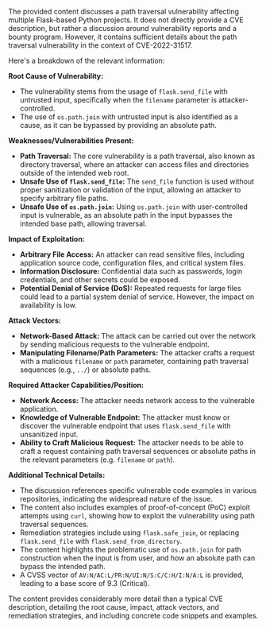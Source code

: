 The provided content discusses a path traversal vulnerability affecting multiple Flask-based Python projects. It does not directly provide a CVE description, but rather a discussion around vulnerability reports and a bounty program. However, it contains sufficient details about the path traversal vulnerability in the context of CVE-2022-31517.

Here's a breakdown of the relevant information:

**Root Cause of Vulnerability:**

- The vulnerability stems from the usage of `flask.send_file` with untrusted input, specifically when the `filename` parameter is attacker-controlled.
- The use of `os.path.join` with untrusted input is also identified as a cause, as it can be bypassed by providing an absolute path.

**Weaknesses/Vulnerabilities Present:**

- **Path Traversal:** The core vulnerability is a path traversal, also known as directory traversal, where an attacker can access files and directories outside of the intended web root.
- **Unsafe Use of `flask.send_file`:** The `send_file` function is used without proper sanitization or validation of the input, allowing an attacker to specify arbitrary file paths.
- **Unsafe Use of `os.path.join`:** Using `os.path.join` with user-controlled input is vulnerable, as an absolute path in the input bypasses the intended base path, allowing traversal.

**Impact of Exploitation:**

- **Arbitrary File Access:** An attacker can read sensitive files, including application source code, configuration files, and critical system files.
- **Information Disclosure:** Confidential data such as passwords, login credentials, and other secrets could be exposed.
- **Potential Denial of Service (DoS):** Repeated requests for large files could lead to a partial system denial of service. However, the impact on availability is low.

**Attack Vectors:**

- **Network-Based Attack:** The attack can be carried out over the network by sending malicious requests to the vulnerable endpoint.
- **Manipulating Filename/Path Parameters:** The attacker crafts a request with a malicious `filename` or `path` parameter, containing path traversal sequences (e.g., `../`) or absolute paths.

**Required Attacker Capabilities/Position:**

- **Network Access:** The attacker needs network access to the vulnerable application.
- **Knowledge of Vulnerable Endpoint:** The attacker must know or discover the vulnerable endpoint that uses `flask.send_file` with unsanitized input.
- **Ability to Craft Malicious Request:** The attacker needs to be able to craft a request containing path traversal sequences or absolute paths in the relevant parameters (e.g. `filename` or `path`).

**Additional Technical Details:**

- The discussion references specific vulnerable code examples in various repositories, indicating the widespread nature of the issue.
- The content also includes examples of proof-of-concept (PoC) exploit attempts using `curl`, showing how to exploit the vulnerability using path traversal sequences.
- Remediation strategies include using `flask.safe_join`, or replacing `flask.send_file` with `flask.send_from_directory`.
- The content highlights the problematic use of `os.path.join` for path construction when the input is from user, and how an absolute path can bypass the intended path.
- A CVSS vector of `AV:N/AC:L/PR:N/UI:N/S:C/C:H/I:N/A:L` is provided, leading to a base score of 9.3 (Critical).

The content provides considerably more detail than a typical CVE description, detailing the root cause, impact, attack vectors, and remediation strategies, and including concrete code snippets and examples.